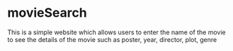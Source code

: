 # movieSearch
This is a simple website which allows users to enter the name of the movie to see the details of the movie such as poster, year, director, plot, genre
